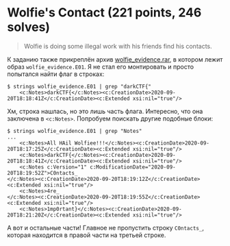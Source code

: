# Wolfie's Contact (221 points, 246 solves)

> Wolfie is doing some illegal work with his friends find his contacts.

К заданию также прикреплён архив [wolfie_evidence.rar](./wolfie_evidence.rar), в котором лежит образ 
`wolfie_evidence.E01`. Я не стал его монтировать и просто попытался найти флаг в строках:

```shell script
$ strings wolfie_evidence.E01 | grep "darkCTF{"
	<c:Notes>darkCTF{</c:Notes><c:CreationDate>2020-09-20T18:18:41Z</c:CreationDate><c:Extended xsi:nil="true"/>
``` 

Хм, строка нашлась, но это лишь часть флага. Интересно, что она заключена в `<c:Notes>`. Попробуем поискать другие
подобные блоки:

```shell script
$ strings wolfie_evidence.E01 | grep "Notes"
...
	<c:Notes>All HAil Wolfiee!!!</c:Notes><c:CreationDate>2020-09-20T18:17:25Z</c:CreationDate><c:Extended xsi:nil="true"/>
	<c:Notes>darkCTF{</c:Notes><c:CreationDate>2020-09-20T18:18:41Z</c:CreationDate><c:Extended xsi:nil="true"/>
	<c:Notes c:Version="1" c:ModificationDate="2020-09-20T18:19:52Z">C0ntacts_
</c:Notes><c:CreationDate>2020-09-20T18:19:12Z</c:CreationDate><c:Extended xsi:nil="true"/>
	<c:Notes>4re_
</c:Notes><c:CreationDate>2020-09-20T18:19:55Z</c:CreationDate><c:Extended xsi:nil="true"/>
	<c:Notes>1mp0rtant}</c:Notes><c:CreationDate>2020-09-20T18:21:20Z</c:CreationDate><c:Extended xsi:nil="true"/>
```

А вот и остальные части! Главное не пропустить строку `C0ntacts_`, которая находится в правой части на третьей строке.